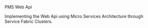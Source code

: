 PMS Web Api

Implementing the Web Api using Micro Services Architecture through Service Fabric Clusters. 
